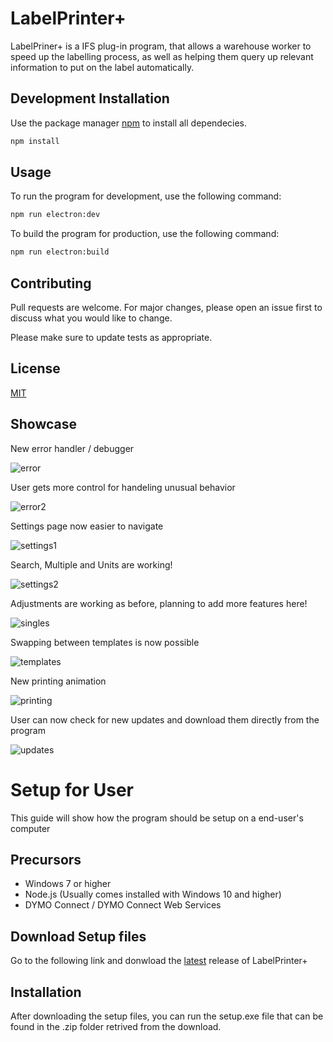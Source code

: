 # LabelPrinter+

LabelPriner+ is a IFS plug-in program, that allows a warehouse worker to speed up the labelling process, as well as helping them query up relevant information to put on the label automatically.

## Development Installation

Use the package manager [npm](https://www.npmjs.com/) to install all dependecies.

```bash
npm install
```

## Usage

To run the program for development, use the following command:
```bash
npm run electron:dev
```
To build the program for production, use the following command:
```bash
npm run electron:build
```

## Contributing
Pull requests are welcome. For major changes, please open an issue first to discuss what you would like to change.

Please make sure to update tests as appropriate.

## License
[MIT](https://choosealicense.com/licenses/mit/)

## Showcase

New error handler / debugger

![error](https://user-images.githubusercontent.com/29553899/153913552-5dee8786-a0b9-4844-95f3-f64becfdd59d.gif)

User gets more control for handeling unusual behavior

![error2](https://user-images.githubusercontent.com/29553899/153913565-f47d45d3-3a52-4bbb-992a-ebf94d0109d7.gif)

Settings page now easier to navigate

![settings1](https://user-images.githubusercontent.com/29553899/153913575-55729305-c8c9-4816-8016-0c1c22d9021f.gif)

Search, Multiple and Units are working!

![settings2](https://user-images.githubusercontent.com/29553899/153913583-d330aae0-bb11-4969-a9d2-70bfb35d4a45.gif)

Adjustments are working as before, planning to add more features here!

![singles](https://user-images.githubusercontent.com/29553899/153915219-b74d16bd-988a-4271-a27d-0793094270c0.gif)

Swapping between templates is now possible

![templates](https://user-images.githubusercontent.com/29553899/153913594-b6f783fc-5685-4dfe-923b-871f1c2f2df4.gif)

New printing animation

![printing](https://user-images.githubusercontent.com/29553899/153914553-effe6fff-33da-4d5f-9599-80f0f9f68fd8.gif)

User can now check for new updates and download them directly from the program

![updates](https://user-images.githubusercontent.com/29553899/153914560-a57f0a47-7a45-46b9-bf39-a80f31f5de78.gif)

# Setup for User
This guide will show how the program should be setup on a end-user's computer

## Precursors
- Windows 7 or higher
- Node.js (Usually comes installed with Windows 10 and higher)
- DYMO Connect / DYMO Connect Web Services

## Download Setup files
Go to the following link and donwload the  [latest](https://github.com/einaraglen/label-printer/releases/latest) release of LabelPrinter+

## Installation
After downloading the setup files, you can run the setup.exe file that can be found in the .zip folder retrived from the download.
